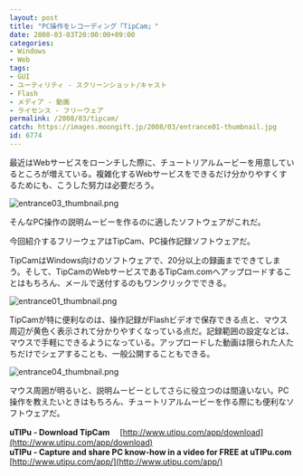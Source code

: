 ```yaml
---
layout: post
title: "PC操作をレコーディング「TipCam」"
date: 2008-03-03T20:00:00+09:00
categories:
- Windows
- Web
tags: 
- GUI
- ユーティリティ - スクリーンショット/キャスト
- Flash
- メディア - 動画
- ライセンス - フリーウェア
permalink: /2008/03/tipcam/
catch: https://images.moongift.jp/2008/03/entrance01-thumbnail.jpg
id: 6774
---
```

最近はWebサービスをローンチした際に、チュートリアルムービーを用意しているところが増えている。複雑化するWebサービスをできるだけ分かりやすくするためにも、こうした努力は必要だろう。   
  
 ![entrance03_thumbnail.png](https://images.moongift.jp/2008/03/entrance03-thumbnail.jpg)  
  
そんなPC操作の説明ムービーを作るのに適したソフトウェアがこれだ。   
  
今回紹介するフリーウェアはTipCam、PC操作記録ソフトウェアだ。   
  
<!--more-->  
  
TipCamはWindows向けのソフトウェアで、20分以上の録画までできてしまう。そして、TipCamのWebサービスであるTipCam.comへアップロードすることはもちろん、メールで送付するのもワンクリックでできる。   
  
 ![entrance01_thumbnail.png](https://images.moongift.jp/2008/03/entrance01-thumbnail.jpg)  
  
TipCamが特に便利なのは、操作記録がFlashビデオで保存できる点と、マウス周辺が黄色く表示されて分かりやすくなっている点だ。記録範囲の設定などは、マウスで手軽にできるようになっている。アップロードした動画は限られた人たちだけでシェアすることも、一般公開することもできる。   
  
 ![entrance04_thumbnail.png](https://images.moongift.jp/2008/03/entrance04-thumbnail.jpg)  
  
マウス周囲が明るいと、説明ムービーとしてさらに役立つのは間違いない。PC操作を教えたいときはもちろん、チュートリアルムービーを作る際にも便利なソフトウェアだ。   
  
**uTIPu - Download TipCam** 　[http://www.utipu.com/app/download](http://www.utipu.com/app/download)  
**uTIPu - Capture and share PC know-how in a video for FREE at uTIPu.com**  
[http://www.utipu.com/app/](http://www.utipu.com/app/)

